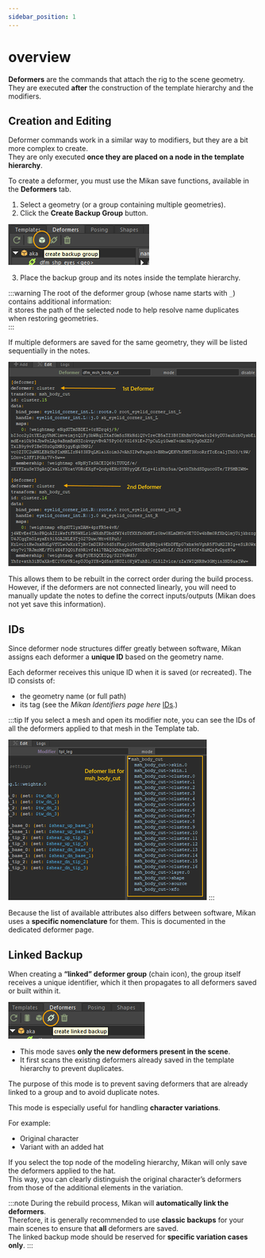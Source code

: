 ```yaml
---
sidebar_position: 1
---
```


# overview

**Deformers** are the commands that attach the rig to the scene geometry.  
They are executed **after** the construction of the template hierarchy and the modifiers.

## Creation and Editing

Deformer commands work in a similar way to modifiers, but they are a bit more complex to create.  
They are only executed **once they are placed on a node in the template hierarchy**.

To create a deformer, you must use the Mikan save functions, available in the **Deformers** tab.

1. Select a geometry (or a group containing multiple geometries).
2. Click the **Create Backup Group** button.

![create backup group](./img/create_backup_grp.png)

3. Place the backup group and its notes inside the template hierarchy.

:::warning
The root of the deformer group (whose name starts with `_`) contains additional information:  
it stores the path of the selected node to help resolve name duplicates when restoring geometries.  
:::

If multiple deformers are saved for the same geometry, they will be listed sequentially in the notes.

![Deformers Note](./img/deformers_list.png)

This allows them to be rebuilt in the correct order during the build process.  
However, if the deformers are not connected linearly, you will need to manually update the notes to define the correct inputs/outputs (Mikan does not yet save this information).

## IDs

Since deformer node structures differ greatly between software, Mikan assigns each deformer a **unique ID** based on the geometry name.

Each deformer receives this unique ID when it is saved (or recreated). The ID consists of:

- the geometry name (or full path)
- its tag (see the _Mikan Identifiers page here_ [IDs](https://citrus-software.github.io/mikan-docs/usage/modifiers).)

:::tip
If you select a mesh and open its modifier note, you can see the IDs of all the deformers applied to that mesh in the Template tab.

![Deformers](./img/deformers.png)
:::

Because the list of available attributes also differs between software, Mikan uses a **specific nomenclature** for them. This is documented in the dedicated deformer page.

## Linked Backup

When creating a **“linked” deformer group** (chain icon), the group itself receives a unique identifier, which it then propagates to all deformers saved or built within it.

![create backup linke](./img/create_backup_linke.png)

- This mode saves **only the new deformers present in the scene**.
- It first scans the existing deformers already saved in the template hierarchy to prevent duplicates.

The purpose of this mode is to prevent saving deformers that are already linked to a group and to avoid duplicate notes.

This mode is especially useful for handling **character variations**.

For example:

- Original character
- Variant with an added hat

If you select the top node of the modeling hierarchy, Mikan will only save the deformers applied to the hat.  
This way, you can clearly distinguish the original character’s deformers from those of the additional elements in the variation.

:::note
During the rebuild process, Mikan will **automatically link the deformers**.  
Therefore, it is generally recommended to use **classic backups** for your main scenes to ensure that **all** deformers are saved.  
The linked backup mode should be reserved for **specific variation cases only**.
:::
